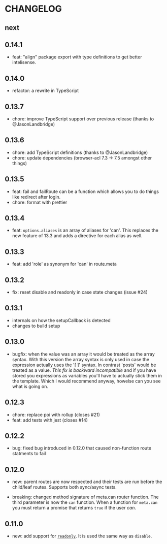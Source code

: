 # CHANGELOG

## next

## 0.14.1

- feat: "align" package export with type definitions to get better intelisense.

## 0.14.0

- refactor: a rewrite in TypeScript

## 0.13.7

- chore: improve TypeScript support over previous release (thanks to @JasonLandbridge)

## 0.13.6

- chore: add TypeScript definitions (thanks to @JasonLandbridge)
- chore: update dependencies (browser-acl 7.3 -> 7.5 amongst other things)

## 0.13.5

- feat: fail and failRoute can be a function which allows you to do things like
  redirect after login.
- chore: format with prettier

## 0.13.4

- feat: `options.aliases` is an array of aliases for 'can'. This replaces the
  new feature of 13.3 and adds a directive for each alias as well.

## 0.13.3

- feat: add 'role' as synonym for 'can' in route.meta

## 0.13.2

- fix: reset disable and readonly in case state changes (issue #24)

## 0.13.1

- internals on how the setupCallback is detected
- changes to build setup

## 0.13.0

- bugfix: when the value was an array it would be treated as the array syntax.
  With this version the array syntax is only used in case the expression
  actually uses the '[ ]' syntax. In contrast 'posts' would be treated as a
  value. _This fix is backward incompatible_ and if you have stored you
  expressions as variables you'll have to actually stick them in the template.
  Which I would recommend anyway, howelse can you see what is going on.

## 0.12.3

- chore: replace poi with rollup (closes #21)
- feat: add tests with jest (closes #14)

## 0.12.2

- bug: fixed bug introduced in 0.12.0 that caused non-function route statments to fail

## 0.12.0

- new: parent routes are now respected and their tests are run before the
  child/leaf routes. Supports both sync/async tests.

- breaking: changed method signature of meta.can router function. The third parameter is now the `can` function.
  When a function for `meta.can` you must return a promise that returns `true`
  if the user _can_.

## 0.11.0

- new: add support for
  [`readonly`](https://developer.mozilla.org/en-US/docs/Web/HTML/Element/Input#readonly).
  It is used the same way as `disable`.

